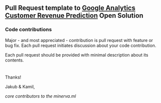 ## Pull Request template to [Google Analytics Customer Revenue Prediction](https://www.kaggle.com/c/ga-customer-revenue-prediction) Open Solution

### Code contributions
Major - and most appreciated - contribution is pull request with feature or bug fix. Each pull request initiates discussion about your code contribution.

Each pull request should be provided with minimal description about its contents.
#

Thanks!

Jakub & Kamil,

_core contributors to the minerva.ml_
